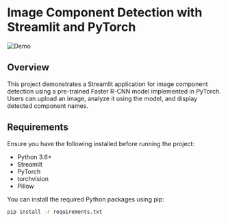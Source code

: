 # Image Component Detection with Streamlit and PyTorch

![Demo](demo.png)

## Overview

This project demonstrates a Streamlit application for image component detection using a pre-trained Faster R-CNN model implemented in PyTorch. Users can upload an image, analyze it using the model, and display detected component names.

## Requirements

Ensure you have the following installed before running the project:

- Python 3.6+
- Streamlit
- PyTorch
- torchvision
- Pillow

You can install the required Python packages using pip:

```bash
pip install -r requirements.txt
